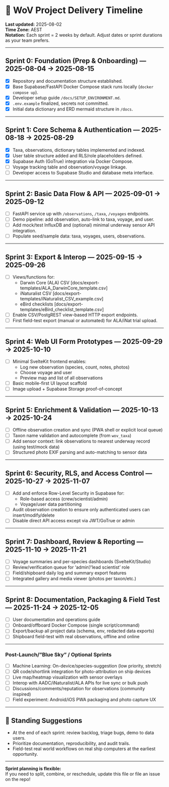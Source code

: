 # 🚀 WoV Project Delivery Timeline

**Last updated:** 2025-08-02  
**Time Zone:** AEST  
**Notation:** Each sprint = 2 weeks by default. Adjust dates or sprint durations as your team prefers.

---

## Sprint 0: Foundation (Prep & Onboarding) — **2025-08-04 → 2025-08-15**

- [x] Repository and documentation structure established.
- [x] Base Supabase/FastAPI Docker Compose stack runs locally (`docker compose up`).
- [x] Developer setup guide `/docs/SETUP_ENVIRONMENT.md`.
- [x] `.env.example` finalized, secrets not committed.
- [x] Initial data dictionary and ERD mermaid structure in `/docs`.

---

## Sprint 1: Core Schema & Authentication — **2025-08-18 → 2025-08-29**

- [x] Taxa, observations, dictionary tables implemented and indexed.
- [x] User table structure added and RLS/role placeholders defined.
- [x] Supabase Auth (GoTrue) integration via Docker Compose.
- [ ] Voyage tracking table and observation/voyage linkage.
- [ ] Developer access to Supabase Studio and database meta interface.

---

## Sprint 2: Basic Data Flow & API — **2025-09-01 → 2025-09-12**

- [ ] FastAPI service up with `/observations`, `/taxa`, `/voyages` endpoints.
- [ ] Demo pipeline: add observation, auto-link to taxa, voyage, and user.
- [ ] Add mock/test InfluxDB and (optional) minimal underway sensor API integration.
- [ ] Populate seed/sample data: taxa, voyages, users, observations.

---

## Sprint 3: Export & Interop — **2025-09-15 → 2025-09-26**

- [ ] Views/functions for:
    - Darwin Core (ALA) CSV [docs/export-templates/ALA_DarwinCore_template.csv]
    - iNaturalist CSV [docs/export-templates/iNaturalist_CSV_example.csv]
    - eBird checklists [docs/export-templates/eBird_checklist_template.csv]
- [ ] Enable CSV/PostgREST view-based HTTP export endpoints.
- [ ] First field-test export (manual or automated) for ALA/iNat trial upload.

---

## Sprint 4: Web UI Form Prototypes — **2025-09-29 → 2025-10-10**

- [ ] Minimal SvelteKit frontend enables:
    - Log new observation (species, count, notes, photos)
    - Choose voyage and user
    - Preview map and list of all observations
- [ ] Basic mobile-first UI layout scaffold
- [ ] Image upload + Supabase Storage proof-of-concept

---

## Sprint 5: Enrichment & Validation — **2025-10-13 → 2025-10-24**

- [ ] Offline observation creation and sync (PWA shell or explicit local queue)
- [ ] Taxon name validation and autocomplete (from `wov_taxa`)
- [ ] Add sensor context: link observations to nearest underway record (using test/mock data)
- [ ] Structured photo EXIF parsing and auto-matching to sensor data

---

## Sprint 6: Security, RLS, and Access Control — **2025-10-27 → 2025-11-07**

- [ ] Add and enforce Row-Level Security in Supabase for:
    - Role-based access (crew/scientist/admin)
    - Voyage/user data partitioning
- [ ] Audit observation creation to ensure only authenticated users can insert/modify/delete
- [ ] Disable direct API access except via JWT/GoTrue or admin

---

## Sprint 7: Dashboard, Review & Reporting — **2025-11-10 → 2025-11-21**

- [ ] Voyage summaries and per-species dashboards (SvelteKit/Studio)
- [ ] Review/verification queue for ‘admin’/‘lead scientist’ role
- [ ] Field/shipboard daily log and summary export features
- [ ] Integrated gallery and media viewer (photos per taxon/etc.)

---

## Sprint 8: Documentation, Packaging & Field Test — **2025-11-24 → 2025-12-05**

- [ ] User documentation and operations guide
- [ ] Onboard/offboard Docker Compose (single script/command)
- [ ] Export/backup all project data (schema, env, redacted data exports)
- [ ] Shipboard field-test with real observations, offline and online

---

### Post-Launch/”Blue Sky” / Optional Sprints

- [ ] Machine Learning: On-device/species-suggestion (low priority, stretch)
- [ ] QR code/shortlink integration for photo-attribution on ship devices
- [ ] Live map/heatmap visualization with sensor overlays
- [ ] Interop with AADC/iNaturalist/ALA APIs for live sync or bulk push
- [ ] Discussions/comments/reputation for observations (community inspired)
- [ ] Field experiment: Android/iOS PWA packaging and photo capture UX

---

## 🚩 Standing Suggestions

- At the end of each sprint: review backlog, triage bugs, demo to data users.
- Prioritize documentation, reproducibility, and audit trails.
- Field-test real world workflows on real ship computers at the earliest opportunity.

---

**Sprint planning is flexible:**  
If you need to split, combine, or reschedule, update this file or file an issue on the repo!

